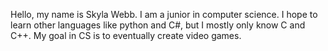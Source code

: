 Hello, my name is Skyla Webb. I am a junior in computer science. I hope to learn
other languages like python and C#, but I mostly only know C and C++. My goal in 
CS is to eventually create video games.
